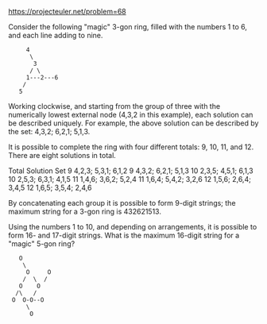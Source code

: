 https://projecteuler.net/problem=68

Consider the following "magic" 3-gon ring, filled with the numbers 1 to 6, and
each line adding to nine.

         4
          \
           3
          / \
         1---2---6
        /
       5

Working clockwise, and starting from the group of three with the numerically
lowest external node (4,3,2 in this example), each solution can be described
uniquely. For example, the above solution can be described by the set: 4,3,2;
6,2,1; 5,1,3.

It is possible to complete the ring with four different totals: 9, 10, 11,
and 12. There are eight solutions in total.

  Total    Solution Set
    9   4,2,3; 5,3,1; 6,1,2
    9   4,3,2; 6,2,1; 5,1,3
   10   2,3,5; 4,5,1; 6,1,3
   10   2,5,3; 6,3,1; 4,1,5
   11   1,4,6; 3,6,2; 5,2,4
   11   1,6,4; 5,4,2; 3,2,6
   12   1,5,6; 2,6,4; 3,4,5
   12   1,6,5; 3,5,4; 2,4,6

By concatenating each group it is possible to form 9-digit strings; the maximum
string for a 3-gon ring is 432621513.

Using the numbers 1 to 10, and depending on arrangements, it is possible to form
16- and 17-digit strings. What is the maximum 16-digit string for a "magic"
5-gon ring?

       O
        \
         O     O
        /  \  /
       O    O
      /\   /
     O  O-O--O
         \
          O
